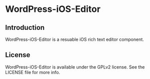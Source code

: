 # WordPress-iOS-Editor

## Introduction

WordPress-iOS-Editor is a resuable iOS rich text editor component.

## License

WordPress-iOS-Editor is available under the GPLv2 license. See the LICENSE file for more info.